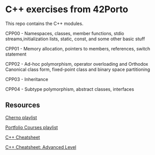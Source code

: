 # C++ exercises from 42Porto

This repo contains the C++ modules.

CPP00 - Namespaces, classes, member functions, stdio streams,initialization lists, static, const, and some other basic stuff

CPP01 - Memory allocation, pointers to members, references, switch statement

CPP02 - Ad-hoc polymorphism, operator overloading and Orthodox Canonical class form, fixed-point class and binary space partitioning

CPP03 - Inheritance

CPP04 - Subtype polymorphism, abstract classes, interfaces


## Resources

[Cherno playlist](https://www.youtube.com/watch?v=18c3MTX0PK0&list=PLlrATfBNZ98dudnM48yfGUldqGD0S4FFb&index=1)

[Portfolio Courses playlist](https://www.youtube.com/watch?v=qWPlRubVQ38&list=PLA1FTfKBAEX6BdpNaWp2uw-YspHwY7qwW)

[C++ Cheatsheet](https://github.com/mdabir1203/42_Object_Oriented_Cheatsheets)

[C++ Cheatsheet: Advanced Level](https://dranolia.medium.com/c-cheatsheet-advanced-level-9b78938d8ee6)
